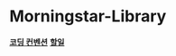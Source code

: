 # Morningstar-Library

**[코딩 컨벤션](morningstar-library/Docs/CodingConvention.md)**
**[할일](morningstar-library/Docs/TODO%20List.md)**
